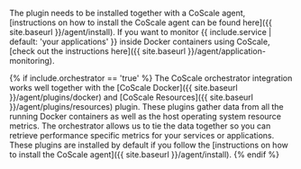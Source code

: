 The plugin needs to be installed together with a CoScale agent, [instructions on how to install the CoScale agent can be found here]({{ site.baseurl }}/agent/install). If you want to monitor {{ include.service | default: 'your applications' }} inside Docker containers using CoScale, [check out the instructions here]({{ site.baseurl }}/agent/application-monitoring).

{% if include.orchestrator == 'true' %}
The CoScale orchestrator integration works well together with the [CoScale Docker]({{ site.baseurl }}/agent/plugins/docker) and [CoScale Resources]({{ site.baseurl }}/agent/plugins/resources) plugin. These plugins gather data from all the running Docker containers as well as the host operating system resource metrics. The orchestrator allows us to tie the data together so you can retrieve performance specific metrics for your services or applications. These plugins are installed by default if you follow the [instructions on how to install the CoScale agent]({{ site.baseurl }}/agent/install).
{% endif %}
